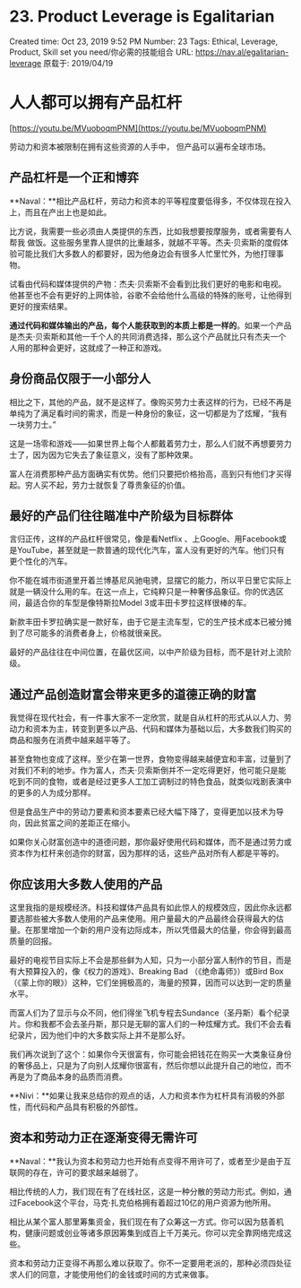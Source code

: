 # 23. Product Leverage is Egalitarian

Created time: Oct 23, 2019 9:52 PM
Number: 23
Tags: Ethical, Leverage, Product, Skill set you need/你必需的技能组合
URL: https://nav.al/egalitarian-leverage
原载于: 2019/04/19

# **人人都可以拥有产品杠杆**

[https://youtu.be/MVuoboqmPNM](https://youtu.be/MVuoboqmPNM)

劳动力和资本被限制在拥有这些资源的人手中， 但产品可以遍布全球市场。

## **产品杠杆是一个正和博弈**

**Naval：**相比产品杠杆，劳动力和资本的平等程度要低得多，不仅体现在投入上，而且在产出上也是如此。

比方说，我需要一些必须由人类提供的东西，比如我想要按摩服务，或者需要有人帮我 做饭。这些服务里靠人提供的比重越多，就越不平等。杰夫·贝索斯的度假体验可能比我们大多数人的都要好，因为他身边会有很多人忙里忙外，为他打理事物。

试看由代码和媒体提供的产物：杰夫·贝索斯不会看到比我们更好的电影和电视。他甚至也不会有更好的上网体验，谷歌不会给他什么高级的特殊的账号，让他得到更好的搜索结果。

**通过代码和媒体输出的产品，每个人能获取到的本质上都是一样的**。如果一个产品是杰夫·贝索斯和其他一千个人的共同消费选择，那么这个产品就比只有杰夫一个人用的那种会更好，这就成了一种正和游戏。

## **身份商品仅限于一小部分人**

相比之下，其他的产品，就不是这样了。像购买劳力士表这样的行为，已经不再是单纯为了满足看时间的需求，而是一种身份的象征，这一切都是为了炫耀，“我有一块劳力士。”

这是一场零和游戏——如果世界上每个人都戴着劳力士，那么人们就不再想要劳力士了，因为因为它失去了象征意义，没有了那种效果。

富人在消费那种产品方面确实有优势。他们只要把价格抬高，高到只有他们才买得起。穷人买不起，劳力士就恢复了尊贵象征的价值。

## **最好的产品们往往瞄准中产阶级为目标群体**

言归正传，这样的产品杠杆很常见，像是看Netflix 、上Google、用Facebook或是YouTube，甚至就是一款普通的现代化汽车，富人没有更好的汽车。他们只有更个性化的汽车。

你不能在城市街道里开着兰博基尼风驰电骋，显摆它的能力，所以平日里它实际上就是一辆没什么用的车。在这一点上，它纯粹只是一种奢侈品象征。你的优选区间，最适合你的车型是像特斯拉Model 3或丰田卡罗拉这样很棒的车。

新款丰田卡罗拉确实是一款好车，由于它是主流车型，它的生产技术成本已被分摊到了尽可能多的消费者身上，价格就很亲民。

最好的产品往往在中间位置，在最优区间，以中产阶级为目标，而不是针对上流阶级。

## **通过产品创造财富会带来更多的道德正确的财富**

我觉得在现代社会，有一件事大家不一定欣赏，就是自从杠杆的形式从以人力、劳动力和资本为主，转变到更多以产品、代码和媒体为基础以后，大多数我们购买的商品和服务在消费中越来越平等了。

甚至食物也变成了这样。至少在第一世界，食物变得越来越便宜和丰富，过量到了对我们不利的地步。作为富人，杰夫·贝索斯倒并不一定吃得更好，他可能只是能吃到不同的食物，或者是经过更多人工加工调制过的特色食品，就类似戏剧表演中的更多的人为成分那样。

但是食品生产中的劳动力要素和资本要素已经大幅下降了，变得更加以技术为导向，因此贫富之间的差距正在缩小。

如果你关心财富创造中的道德问题，那你最好使用代码和媒体，而不是通过劳力或资本作为杠杆来创造你的财富，因为那样的话，这些产品对所有人都是平等的。

## **你应该用大多数人使用的产品**

这里我指的是规模经济。科技和媒体产品具有如此惊人的规模效应，因此你永远都要选那些被大多数人使用的产品来使用。用户量最大的产品最终会获得最大的估量。在那里增加一个新的用户没有边际成本，所以凭借最大的估量，你会得到最高质量的回报。

最好的电视节目实际上不会是那些鲜为人知，只为一小部分富人制作的节目，而是有大预算投入的，像《权力的游戏》、Breaking Bad （《绝命毒师》）或Bird Box（《蒙上你的眼》）这种，它们坐拥极高的，海量的预算，因而可以达到一定的质量水平。

而富人们为了显示与众不同，他们得坐飞机专程去Sundance（圣丹斯）看个纪录片。你和我都不会去圣丹斯，那只是无聊的富人们的一种炫耀方式。我们不会去看纪录片，因为他们中的大多数实际上并不是那么好。

我们再次说到了这个：如果你今天很富有，你可能会把钱花在购买一大类象征身份的奢侈品上，只是为了向别人炫耀你很富有，然后你想以此提升自己的地位，而不再是为了商品本身的品质而消费。

**Nivi：**如果让我来总结你的观点的话，人力和资本作为杠杆具有消极的外部性，而代码和产品具有积极的外部性。

## **资本和劳动力正在逐渐变得无需许可**

**Naval：**我认为资本和劳动力也开始有点变得不用许可了，或者至少是由于互联网的存在，许可的要求越来越弱了。

相比传统的人力，我们现在有了在线社区，这是一种分散的劳动力形式。例如，通过Facebook这个平台，马克·扎克伯格拥有着超过10亿的用户资源为他所用。

相比从某个富人那里筹集资金，我们现在有了众筹这一方式。你可以因为慈善机构，健康问题或创业等诸多原因筹集到成百上千万美元。你可以完全靠网络完成这些。

资本和劳动力正变得不再那么难以获取了。你不一定要用老派的，那种必须四处征求人们的同意，才能使用他们的金钱或时间的方式来做事。
